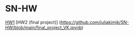 # SN-HW
[HW1](https://github.com/juliakimjk/SN-HW/blob/main/sn-hw1.ipynb)
[HW2 (final project)] (https://github.com/juliakimjk/SN-HW/blob/main/final_project_VK.ipynb)
